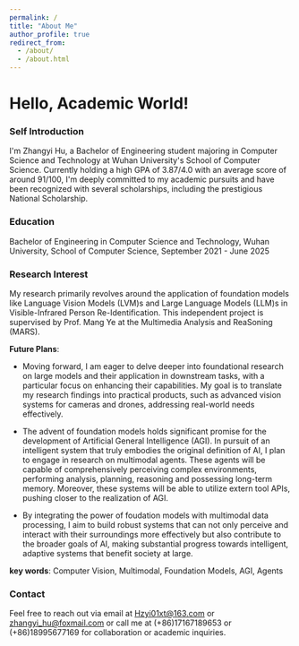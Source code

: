 ```yaml
---
permalink: /
title: "About Me"
author_profile: true
redirect_from: 
  - /about/
  - /about.html
---
```


# Hello, Academic World!


### Self Introduction
I'm Zhangyi Hu, a Bachelor of Engineering student majoring in Computer Science and Technology at Wuhan University's School of Computer Science. Currently holding a high GPA of 3.87/4.0 with an average score of around 91/100, I'm deeply committed to my academic pursuits and have been recognized with several scholarships, including the prestigious National Scholarship.

### Education
Bachelor of Engineering in Computer Science and Technology, Wuhan University, School of Computer Science, September 2021 - June 2025


### Research Interest
My research primarily revolves around the application of foundation models like Language Vision Models (LVM)s and Large Language Models (LLM)s in Visible-Infrared Person Re-Identification. This independent project is supervised by Prof. Mang Ye at the Multimedia Analysis and ReaSoning (MARS).

**Future Plans**: 
* Moving forward, I am eager to delve deeper into foundational research on large models and their application in downstream tasks, with a particular focus on enhancing their capabilities. My goal is to translate my research findings into practical products, such as advanced vision systems for cameras and drones, addressing real-world needs effectively.

* The advent of foundation models holds significant promise for the development of Artificial General Intelligence (AGI). In pursuit of an intelligent system that truly embodies the original definition of AI, I plan to engage in research on multimodal agents. These agents will be capable of comprehensively perceiving complex environments, performing analysis, planning, reasoning and possessing long-term memory. Moreover, these systems will be able to utilize extern tool APIs, pushing closer to the realization of AGI.

* By integrating the power of foudation models with multimodal data processing, I aim to build robust systems that can not only perceive and interact with their surroundings more effectively but also contribute to the broader goals of AI, making substantial progress towards intelligent, adaptive systems that benefit society at large.

**key words**: Computer Vision, Multimodal, Foundation Models, AGI, Agents


### Contact
Feel free to reach out via email at <a href="mailto:Hzyi01xt@163.com" style="color: #005691; text-decoration: none;">Hzyi01xt@163.com</a> or <a href="mailto:zhangyi_hu@foxmail.com" style="color: #005691; text-decoration: none;">zhangyi_hu@foxmail.com</a> or call me at (+86)17167189653 or (+86)18995677169 for collaboration or academic inquiries.
